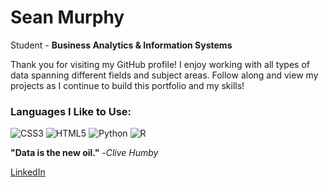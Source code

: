 # Sean Murphy
Student - **Business Analytics & Information Systems**


Thank you for visiting my GitHub profile! I enjoy working with all types of data spanning different fields and subject areas. Follow along and view my projects as I continue to build this portfolio and my skills!


### Languages I Like to Use:
![CSS3](https://img.shields.io/badge/css3-%231572B6.svg?style=for-the-badge&logo=css3&logoColor=white)
![HTML5](https://img.shields.io/badge/html5-%23E34F26.svg?style=for-the-badge&logo=html5&logoColor=white)
![Python](https://img.shields.io/badge/python-3670A0?style=for-the-badge&logo=python&logoColor=ffdd54)
![R](https://img.shields.io/badge/r-%23276DC3.svg?style=for-the-badge&logo=r&logoColor=white)

**"Data is the new oil."** -_Clive Humby_



[LinkedIn](https://www.linkedin.com/in/seanmurphy92/)
